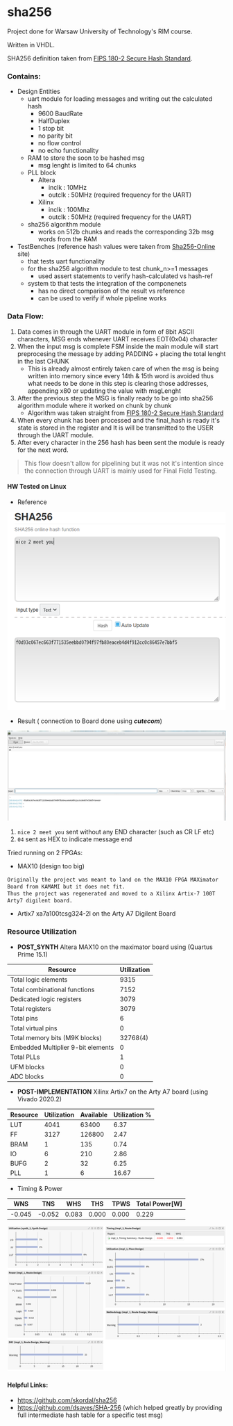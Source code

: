 # sha256
Project done for Warsaw University of Technology's RIM course.

Written in VHDL.

SHA256 definition taken from [FIPS 180-2 Secure Hash Standard](https://csrc.nist.gov/csrc/media/publications/fips/180/2/archive/2002-08-01/documents/fips180-2.pdf).

### Contains:
- Design Entities
  - uart module for loading messages and writing out the calculated hash
    - 9600 BaudRate
    - HalfDuplex
    - 1 stop bit
    - no parity bit
    - no flow control
    - no echo functionality
  - RAM to store the soon to be hashed msg
    - msg lenght is limited to 64 chunks
  - PLL block 
    - Altera
      - inclk  : 10MHz 
      - outclk : 50MHz (required frequency for the UART)
    - Xilinx 
      - inclk  : 100Mhz
      - outclk : 50MHz (required frequency for the UART)
  - sha256 algorithm module
    - works on 512b chunks and reads the corresponding 32b msg words from the RAM
- TestBenches (reference hash values were taken from [Sha256-Online](https://emn178.github.io/online-tools/sha256.html) site)
  - that tests uart functionality
  - for the sha256 algorithm module to test chunk_n>=1 messages  
    - used assert  statements to verify hash-calculated vs hash-ref
  - system tb that tests the integration of the componenets
    - has no direct comparison of the result vs reference
    - can be used to verify if whole pipeline works
  
### Data Flow:

1. Data comes in through the UART module in form of 8bit ASCII characters, MSG ends whenever UART receives EOT(0x04) character
2. When the input msg is complete FSM inside the main module will start preprocesing the message by adding PADDING + placing the total lenght in the last CHUNK
   - This is already almost entirely taken care of when the msg is being written into memory since every 14th & 15th word is avoided thus what needs to be done in this step is clearing those addresses, appending x80 or updating the value with msgLenght
3. After the previous step the MSG is finally ready to be go into sha256 algorithm module where it worked on chunk by chunk
   - Algorithm was taken straight from [FIPS 180-2 Secure Hash Standard](https://csrc.nist.gov/csrc/media/publications/fips/180/2/archive/2002-08-01/documents/fips180-2.pdf)
4. When every chunk has been processed and the final_hash is ready it's state is stored in the register and It is will be transmitted to the USER through the UART module.
5. After every character in the 256 hash has been sent the module is ready for the next word.

> This flow doesn't allow for pipelining but it was not it's intention since the connection through UART is mainly used for Final Field Testing.


#### HW Tested on Linux 
- Reference

![alt text](https://github.com/AdDraw/sha256/blob/main/media/sha256Online_ref.png)

- Result ( connection to Board done using ***cutecom***)

![alt text](https://github.com/AdDraw/sha256/blob/main/media/cutecom_uart_working_example.png)

1. `nice 2 meet you` sent without any END character (such as CR LF etc)
2. `04` sent as HEX to indicate message end


Tried running on 2 FPGAs:
- MAX10 (design too big)
```
Originally the project was meant to land on the MAX10 FPGA MAXimator Board from KAMAMI but it does not fit.
Thus the project was regenerated and moved to a Xilinx Artix-7 100T Arty7 digilent board.
```
- Artix7 xa7a100tcsg324-2l on the Arty A7 Digilent Board

### Resource Utilization

- **POST_SYNTH** Altera MAX10 on the maximator board using (Quartus Prime 15.1)


| Resource  |  Utilization |
| --- | --- |
| Total logic elements | 9315 |
| Total combinational functions | 7152 |
| Dedicated logic registers | 3079 |
| Total registers | 3079 |
| Total pins | 6 |
| Total virtual pins | 0 |
| Total memory bits (M9K blocks) | 32768(4) |
| Embedded Multiplier 9-bit elements | 0 |
| Total PLLs | 1 |
| UFM blocks | 0 |
| ADC blocks | 0 |

- **POST-IMPLEMENTATION** Xilinx Artix7 on the Arty A7 board (using Vivado 2020.2)

| Resource | Utilization | Available | Utilization % |
| --- | --- | --- | --- |
| LUT | 4041| 63400 | 6.37 |
| FF  | 3127 | 126800 | 2.47 |
| BRAM | 1 | 135 | 0.74 |
| IO | 6 | 210 | 2.86 |
| BUFG | 2 | 32 | 6.25 |
| PLL | 1 | 6 | 16.67 |

  - Timing & Power

| WNS | TNS | WHS | THS | TPWS | Total Power[W]|
| --- | --- | --- | --- | --- | --- |
| -0.045 | -0.052 | 0.083 | 0.000 | 0.000 | 0.229 |

![alt text](https://github.com/AdDraw/sha256/blob/main/media/Xilinx_Dashboard.png)


#### Helpful Links:
- https://github.com/skordal/sha256
- https://github.com/dsaves/SHA-256 (which helped greatly by providing full intermediate hash table for a specific test msg)
